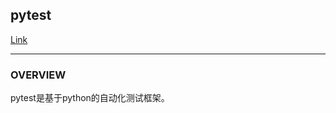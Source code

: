 ## pytest
[Link](https://docs.pytest.org/en/stable/)  

---
### OVERVIEW  
pytest是基于python的自动化测试框架。
